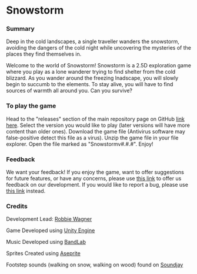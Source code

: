 # Snowstorm

### Summary

Deep in the cold landscapes, a single traveller wanders the snowstorm, avoiding the dangers of the cold night while uncovering the mysteries of the places they find themselves in.

Welcome to the world of Snowstorm! Snowstorm is a 2.5D exploration game where you play as a lone wanderer trying to find shelter from the cold blizzard. 
As you wander around the freezing lnadscape, you will slowly begin to succumb to the elements. 
To stay alive, you will have to find sources of warmth all around you. Can you survive?

### To play the game
Head to the "releases" section of the main repository page on GitHub [link here](github.com/RobbieWagner/Snowstorm).
Select the version you would like to play (later versions will have more content than older ones).
Download the game file (Antivirus software may false-positive detect this file as a virus).
Unzip the game file in your file explorer.
Open the file marked as "Snowstormv#.#.#".
Enjoy!

### Feedback
We want your feedback! If you enjoy the game, want to offer suggestions for future features, or have any concerns, please use [this link](https://forms.gle/k7gvzep81KtP8EHV6) to offer us feedback on our development. If you would like to report a bug, please use [this link](https://forms.gle/hxZq65GDEkVKrWCR8) instead.

### Credits
Development Lead: [Robbie Wagner](https://github.com/RobbieWagner)

Game Developed using [Unity Engine](https://unity.com/)

Music Developed using [BandLab](https://www.bandlab.com/?lang=en)

Sprites Created using [Aseprite](https://www.aseprite.org/)

Footstep sounds (walking on snow, walking on wood) found on [Soundjay](https://www.soundjay.com/)
